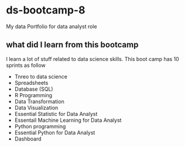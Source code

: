 # ds-bootcamp-8
My data Portfolio for data analyst role

## what did I learn from this bootcamp

I learn a lot of stuff related to data science skills. This boot camp has 10 sprints as follow

- Tnreo to data science
- Spreadsheets
- Database (SQL)
- R Programming
- Data Transformation
- Data Visualization
- Essential Statistic for Data Analyst
- Essentail Machine Learning for Data Analyst
- Python programming
- Essential Python for Data Analyst
- Dashboard

